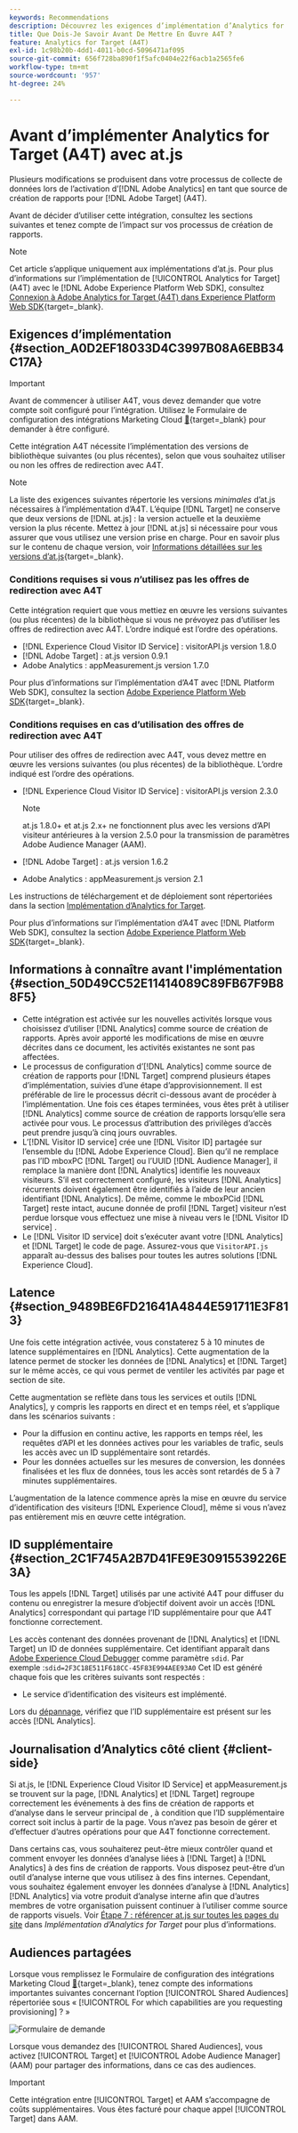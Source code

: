 ```yaml
---
keywords: Recommendations
description: Découvrez les exigences d’implémentation d’Analytics for  [!DNL Target] (A4T) et les éléments à prendre en compte avant d’implémenter cette intégration.
title: Que Dois-Je Savoir Avant De Mettre En Œuvre A4T ?
feature: Analytics for Target (A4T)
exl-id: 1c98b20b-4dd1-4011-b0cd-5096471af095
source-git-commit: 656f728ba890f1f5afc0404e22f6acb1a2565fe6
workflow-type: tm+mt
source-wordcount: '957'
ht-degree: 24%

---
```


# Avant d’implémenter Analytics for Target (A4T) avec at.js

Plusieurs modifications se produisent dans votre processus de collecte de données lors de l’activation d’[!DNL Adobe Analytics] en tant que source de création de rapports pour [!DNL Adobe Target] (A4T).

Avant de décider d’utiliser cette intégration, consultez les sections suivantes et tenez compte de l’impact sur vos processus de création de rapports.

>[!NOTE]
>
>Cet article s’applique uniquement aux implémentations d’at.js. Pour plus d’informations sur l’implémentation de [!UICONTROL Analytics for Target] (A4T) avec le [!DNL Adobe Experience Platform Web SDK], consultez [Connexion à Adobe Analytics for Target (A4T) dans Experience Platform Web SDK](https://experienceleague.adobe.com/docs/target-dev/developer/a4t/overview-a4t.html){target=_blank}.

## Exigences d’implémentation {#section_A0D2EF18033D4C3997B08A6EBB34C17A}

>[!IMPORTANT]
>
>Avant de commencer à utiliser A4T, vous devez demander que votre compte soit configuré pour l’intégration. Utilisez le Formulaire de configuration des intégrations Marketing Cloud [&#128279;](https://survey.adobe.com/jfe/form/SV_ekBHTLSoP5Zki2y){target=_blank} pour demander à être configuré.

Cette intégration A4T nécessite l’implémentation des versions de bibliothèque suivantes (ou plus récentes), selon que vous souhaitez utiliser ou non les offres de redirection avec A4T.

>[!NOTE]
>
>La liste des exigences suivantes répertorie les versions *minimales* d’at.js nécessaires à l’implémentation d’A4T. L’équipe [!DNL Target] ne conserve que deux versions de [!DNL at.js] : la version actuelle et la deuxième version la plus récente. Mettez à jour [!DNL at.js] si nécessaire pour vous assurer que vous utilisez une version prise en charge. Pour en savoir plus sur le contenu de chaque version, voir [Informations détaillées sur les versions d’at.js](https://experienceleague.adobe.com/docs/target-dev/developer/client-side/at-js-implementation/target-atjs-versions.html?lang=fr){target=_blank}.

### Conditions requises si vous *n*’utilisez pas les offres de redirection avec A4T

Cette intégration requiert que vous mettiez en œuvre les versions suivantes (ou plus récentes) de la bibliothèque si vous ne prévoyez pas d’utiliser les offres de redirection avec A4T. L’ordre indiqué est l’ordre des opérations.

* [!DNL Experience Cloud Visitor ID Service] : visitorAPI.js version 1.8.0
* [!DNL Adobe Target] : at.js version 0.9.1
* Adobe Analytics : appMeasurement.js version 1.7.0

Pour plus d’informations sur l’implémentation d’A4T avec [!DNL Platform Web SDK], consultez la section [Adobe Experience Platform Web SDK](https://experienceleague.corp.adobe.com/docs/target-dev/developer/client-side/aep-web-sdk.html?lang=fr){target=_blank}.

### Conditions requises en cas d’utilisation des offres de redirection avec A4T

Pour utiliser des offres de redirection avec A4T, vous devez mettre en œuvre les versions suivantes (ou plus récentes) de la bibliothèque. L’ordre indiqué est l’ordre des opérations.

* [!DNL Experience Cloud Visitor ID Service] : visitorAPI.js version 2.3.0

  >[!NOTE]
  >
  >at.js 1.8.0+ et at.js 2.x+ ne fonctionnent plus avec les versions d’API visiteur antérieures à la version 2.5.0 pour la transmission de paramètres Adobe Audience Manager (AAM).

* [!DNL Adobe Target] : at.js version 1.6.2

* Adobe Analytics : appMeasurement.js version 2.1

Les instructions de téléchargement et de déploiement sont répertoriées dans la section [Implémentation d’Analytics for Target](/help/main/c-integrating-target-with-mac/a4t/a4timplementation.md).

Pour plus d’informations sur l’implémentation d’A4T avec [!DNL Platform Web SDK], consultez la section [Adobe Experience Platform Web SDK](https://experienceleague.corp.adobe.com/docs/target-dev/developer/client-side/aep-web-sdk.html?lang=fr){target=_blank}.

## Informations à connaître avant l&#39;implémentation {#section_50D49CC52E11414089C89FB67F9B88F5}

* Cette intégration est activée sur les nouvelles activités lorsque vous choisissez d’utiliser [!DNL Analytics] comme source de création de rapports. Après avoir apporté les modifications de mise en œuvre décrites dans ce document, les activités existantes ne sont pas affectées.
* Le processus de configuration d’[!DNL Analytics] comme source de création de rapports pour [!DNL Target] comprend plusieurs étapes d’implémentation, suivies d’une étape d’approvisionnement. Il est préférable de lire le processus décrit ci-dessous avant de procéder à l’implémentation. Une fois ces étapes terminées, vous êtes prêt à utiliser [!DNL Analytics] comme source de création de rapports lorsqu’elle sera activée pour vous. Le processus d’attribution des privilèges d’accès peut prendre jusqu’à cinq jours ouvrables.
* L’[!DNL Visitor ID service] crée une [!DNL Visitor ID] partagée sur l’ensemble du [!DNL Adobe Experience Cloud]. Bien qu’il ne remplace pas l’ID mboxPC [!DNL Target] ou l’UUID [!DNL Audience Manager], il remplace la manière dont [!DNL Analytics] identifie les nouveaux visiteurs. S’il est correctement configuré, les visiteurs [!DNL Analytics] récurrents doivent également être identifiés à l’aide de leur ancien identifiant [!DNL Analytics]. De même, comme le mboxPCid [!DNL Target] reste intact, aucune donnée de profil [!DNL Target] visiteur n’est perdue lorsque vous effectuez une mise à niveau vers le [!DNL Visitor ID service] .
* Le [!DNL Visitor ID service] doit s’exécuter avant votre [!DNL Analytics] et [!DNL Target] le code de page. Assurez-vous que `VisitorAPI.js` apparaît au-dessus des balises pour toutes les autres solutions [!DNL Experience Cloud].

## Latence {#section_9489BE6FD21641A4844E591711E3F813}

Une fois cette intégration activée, vous constaterez 5 à 10 minutes de latence supplémentaires en [!DNL Analytics]. Cette augmentation de la latence permet de stocker les données de [!DNL Analytics] et [!DNL Target] sur le même accès, ce qui vous permet de ventiler les activités par page et section de site.

Cette augmentation se reflète dans tous les services et outils [!DNL Analytics], y compris les rapports en direct et en temps réel, et s’applique dans les scénarios suivants :

* Pour la diffusion en continu active, les rapports en temps réel, les requêtes d’API et les données actives pour les variables de trafic, seuls les accès avec un ID supplémentaire sont retardés.
* Pour les données actuelles sur les mesures de conversion, les données finalisées et les flux de données, tous les accès sont retardés de 5 à 7 minutes supplémentaires.

L’augmentation de la latence commence après la mise en œuvre du service d’identification des visiteurs [!DNL Experience Cloud], même si vous n’avez pas entièrement mis en œuvre cette intégration.

## ID supplémentaire {#section_2C1F745A2B7D41FE9E30915539226E3A}

Tous les appels [!DNL Target] utilisés par une activité A4T pour diffuser du contenu ou enregistrer la mesure d’objectif doivent avoir un accès [!DNL Analytics] correspondant qui partage l’ID supplémentaire pour que A4T fonctionne correctement.

Les accès contenant des données provenant de [!DNL Analytics] et [!DNL Target] un ID de données supplémentaire. Cet identifiant apparaît dans [Adobe Experience Cloud Debugger](https://experienceleague.adobe.com/docs/debugger/using/experience-cloud-debugger.html?lang=fr) comme paramètre `sdid`. Par exemple :`sdid=2F3C18E511F618CC-45F83E994AEE93A0` Cet ID est généré chaque fois que les critères suivants sont respectés :

* Le service d’identification des visiteurs est implémenté.

Lors du [dépannage](/help/main/c-integrating-target-with-mac/a4t/c-a4t-troubleshooting/a4t-troubleshooting.md), vérifiez que l’ID supplémentaire est présent sur les accès [!DNL Analytics].

## Journalisation d’Analytics côté client {#client-side}

Si at.js, le [!DNL Experience Cloud Visitor ID Service] et appMeasurement.js se trouvent sur la page, [!DNL Analytics] et [!DNL Target] regroupe correctement les événements à des fins de création de rapports et d’analyse dans le serveur principal de , à condition que l’ID supplémentaire correct soit inclus à partir de la page. Vous n’avez pas besoin de gérer et d’effectuer d’autres opérations pour que A4T fonctionne correctement.

Dans certains cas, vous souhaiterez peut-être mieux contrôler quand et comment envoyer les données d’analyse liées à [!DNL Target] à [!DNL Analytics] à des fins de création de rapports. Vous disposez peut-être d’un outil d’analyse interne que vous utilisez à des fins internes. Cependant, vous souhaitez également envoyer les données d’analyse à [!DNL Analytics] [!DNL Analytics] via votre produit d’analyse interne afin que d’autres membres de votre organisation puissent continuer à l’utiliser comme source de rapports visuels. Voir [Étape 7 : référencer at.js sur toutes les pages du site](/help/main/c-integrating-target-with-mac/a4t/a4timplementation.md#step7) dans *Implémentation d’Analytics for Target* pour plus d’informations.

## Audiences partagées

Lorsque vous remplissez le Formulaire de configuration des intégrations Marketing Cloud [&#128279;](https://survey.adobe.com/jfe/form/SV_ekBHTLSoP5Zki2y){target=_blank}, tenez compte des informations importantes suivantes concernant l’option [!UICONTROL Shared Audiences] répertoriée sous « [!UICONTROL For which capabilities are you requesting provisioning] ? »

![Formulaire de demande](/help/main/c-integrating-target-with-mac/a4t/assets/request-form.png)

Lorsque vous demandez des [!UICONTROL Shared Audiences], vous activez [!UICONTROL Target] et [!UICONTROL Adobe Audience Manager] (AAM) pour partager des informations, dans ce cas des audiences.

>[!IMPORTANT]
>
>Cette intégration entre [!UICONTROL Target] et AAM s’accompagne de coûts supplémentaires. Vous êtes facturé pour chaque appel [!UICONTROL Target] dans AAM.
